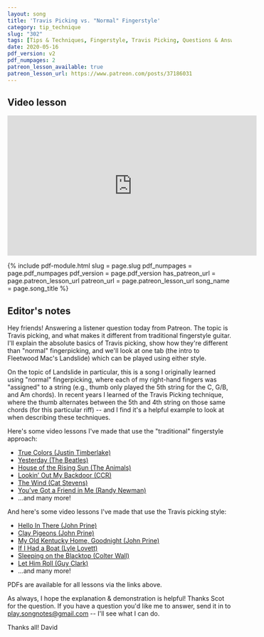 ```yaml
---
layout: song
title: 'Travis Picking vs. "Normal" Fingerstyle'
category: tip_technique
slug: "302"
tags: [Tips & Techniques, Fingerstyle, Travis Picking, Questions & Answers, Key of C]
date: 2020-05-16
pdf_version: v2
pdf_numpages: 2
patreon_lesson_available: true
patreon_lesson_url: https://www.patreon.com/posts/37186031
---
```


## Video lesson

 <iframe width="560" height="315" src="https://www.youtube.com/embed/IzI9S0obKlo" frameborder="0" allow="accelerometer; autoplay; encrypted-media; gyroscope; picture-in-picture" allowfullscreen></iframe>

{% include pdf-module.html
     slug = page.slug
     pdf_numpages = page.pdf_numpages
     pdf_version = page.pdf_version
     has_patreon_url = page.patreon_lesson_url
     patreon_url = page.patreon_lesson_url
     song_name = page.song_title %}

## Editor's notes

Hey friends! Answering a listener question today from Patreon. The topic is Travis picking, and what makes it different from traditional fingerstyle guitar. I'll explain the absolute basics of Travis picking, show how they're different than "normal" fingerpicking, and we'll look at one tab (the intro to Fleetwood Mac's Landslide) which can be played using either style.

On the topic of Landslide in particular, this is a song I originally learned using "normal" fingerpicking, where each of my right-hand fingers was "assigned" to a string (e.g., thumb only played the 5th string for the C, G/B, and Am chords). In recent years I learned of the Travis Picking technique, where the thumb alternates between the 5th and 4th string on those same chords (for this particular riff) -- and I find it's a helpful example to look at when describing these techniques.

Here's some video lessons I've made that use the "traditional" fingerstyle approach:

- [True Colors (Justin Timberlake)](http://playsongnotes.com/lessons/32/)
- [Yesterday (The Beatles)](http://playsongnotes.com/lessons/242/)
- [House of the Rising Sun (The Animals)](http://playsongnotes.com/lessons/293/)
- [Lookin’ Out My Backdoor (CCR)](http://playsongnotes.com/lessons/261/)
- [The Wind (Cat Stevens)](http://playsongnotes.com/lessons/254/)
- [You’ve Got a Friend in Me (Randy Newman)](http://playsongnotes.com/lessons/246/)
- ...and many more!

And here's some video lessons I've made that use the Travis picking style:

- [Hello In There (John Prine)](http://playsongnotes.com/lessons/295/)
- [Clay Pigeons (John Prine)](http://playsongnotes.com/lessons/294/)
- [My Old Kentucky Home, Goodnight (John Prine)](http://playsongnotes.com/lessons/238/)
- [If I Had a Boat (Lyle Lovett)](http://playsongnotes.com/lessons/229/)
- [Sleeping on the Blacktop (Colter Wall)](http://playsongnotes.com/lessons/237/)
- [Let Him Roll (Guy Clark)](http://playsongnotes.com/lessons/226/)
- ...and many more!

PDFs are available for all lessons via the links above.

As always, I hope the explanation & demonstration is helpful! Thanks Scot for the question. If you have a question you'd like me to answer, send it in to play.songnotes@gmail.com -- I'll see what I can do.

Thanks all!
David
